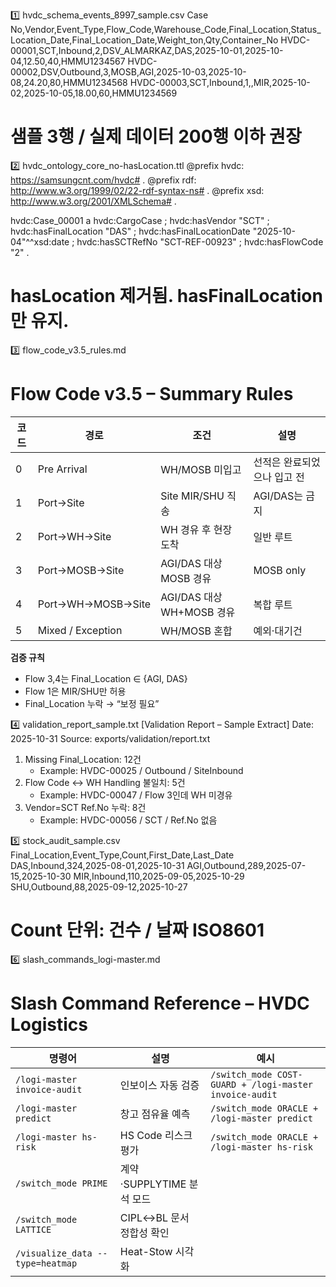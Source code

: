 1️⃣ hvdc_schema_events_8997_sample.csv
Case No,Vendor,Event_Type,Flow_Code,Warehouse_Code,Final_Location,Status_Location_Date,Final_Location_Date,Weight_ton,Qty,Container_No
HVDC-00001,SCT,Inbound,2,DSV_ALMARKAZ,DAS,2025-10-01,2025-10-04,12.50,40,HMMU1234567
HVDC-00002,DSV,Outbound,3,MOSB,AGI,2025-10-03,2025-10-08,24.20,80,HMMU1234568
HVDC-00003,SCT,Inbound,1,,MIR,2025-10-02,2025-10-05,18.00,60,HMMU1234569
# 샘플 3행 / 실제 데이터 200행 이하 권장

2️⃣ hvdc_ontology_core_no-hasLocation.ttl
@prefix hvdc: <https://samsungcnt.com/hvdc#> .
@prefix rdf: <http://www.w3.org/1999/02/22-rdf-syntax-ns#> .
@prefix xsd: <http://www.w3.org/2001/XMLSchema#> .

hvdc:Case_00001 a hvdc:CargoCase ;
    hvdc:hasVendor "SCT" ;
    hvdc:hasFinalLocation "DAS" ;
    hvdc:hasFinalLocationDate "2025-10-04"^^xsd:date ;
    hvdc:hasSCTRefNo "SCT-REF-00923" ;
    hvdc:hasFlowCode "2" .

# hasLocation 제거됨. hasFinalLocation만 유지.

3️⃣ flow_code_v3.5_rules.md
# Flow Code v3.5 – Summary Rules

| 코드 | 경로 | 조건 | 설명 |
|------|------|------|------|
| 0 | Pre Arrival | WH/MOSB 미입고 | 선적은 완료되었으나 입고 전 |
| 1 | Port→Site | Site MIR/SHU 직송 | AGI/DAS는 금지 |
| 2 | Port→WH→Site | WH 경유 후 현장 도착 | 일반 루트 |
| 3 | Port→MOSB→Site | AGI/DAS 대상 MOSB 경유 | MOSB only |
| 4 | Port→WH→MOSB→Site | AGI/DAS 대상 WH+MOSB 경유 | 복합 루트 |
| 5 | Mixed / Exception | WH/MOSB 혼합 | 예외·대기건 |

**검증 규칙**
- Flow 3,4는 Final_Location ∈ {AGI, DAS}
- Flow 1은 MIR/SHU만 허용
- Final_Location 누락 → “보정 필요”

4️⃣ validation_report_sample.txt
[Validation Report – Sample Extract]
Date: 2025-10-31
Source: exports/validation/report.txt

1. Missing Final_Location: 12건
   - Example: HVDC-00025 / Outbound / SiteInbound
2. Flow Code ↔ WH Handling 불일치: 5건
   - Example: HVDC-00047 / Flow 3인데 WH 미경유
3. Vendor=SCT Ref.No 누락: 8건
   - Example: HVDC-00056 / SCT / Ref.No 없음

5️⃣ stock_audit_sample.csv
Final_Location,Event_Type,Count,First_Date,Last_Date
DAS,Inbound,324,2025-08-01,2025-10-31
AGI,Outbound,289,2025-07-15,2025-10-30
MIR,Inbound,110,2025-09-05,2025-10-29
SHU,Outbound,88,2025-09-12,2025-10-27
# Count 단위: 건수 / 날짜 ISO8601

6️⃣ slash_commands_logi-master.md
# Slash Command Reference – HVDC Logistics

| 명령어 | 설명 | 예시 |
|--------|------|------|
| `/logi-master invoice-audit` | 인보이스 자동 검증 | `/switch_mode COST-GUARD + /logi-master invoice-audit` |
| `/logi-master predict` | 창고 점유율 예측 | `/switch_mode ORACLE + /logi-master predict` |
| `/logi-master hs-risk` | HS Code 리스크 평가 | `/switch_mode ORACLE + /logi-master hs-risk` |
| `/switch_mode PRIME` | 계약·SUPPLYTIME 분석 모드 |  |
| `/switch_mode LATTICE` | CIPL↔BL 문서 정합성 확인 |  |
| `/visualize_data --type=heatmap` | Heat-Stow 시각화 |  |
